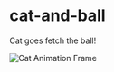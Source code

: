 # cat-and-ball

Cat goes fetch the ball!

![Cat Animation Frame](https://laughing-space-dollop-g4vwqwj77qjfxrp-3000.app.github.dev/)
